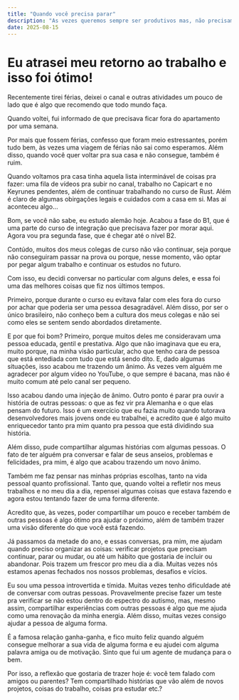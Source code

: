 ```yaml
---
title: "Quando você precisa parar"
description: "As vezes queremos sempre ser produtivos mas, não precisamos"
date: 2025-08-15
---
```


# Eu atrasei meu retorno ao trabalho e isso foi ótimo!

Recentemente tirei férias, deixei o canal e outras atividades um pouco de lado que é algo que recomendo que todo mundo faça.

Quando voltei, fui informado de que precisava ficar fora do apartamento por uma semana.

Por mais que fossem férias, confesso que foram meio estressantes, porém tudo bem, às vezes uma viagem de férias não sai como esperamos. Além disso, quando você quer voltar pra sua casa e não consegue, também é ruim.

Quando voltamos pra casa tinha aquela lista interminável de coisas pra fazer: uma fila de vídeos pra subir no canal, trabalho no Capicart e no Keyrunes pendentes, além de continuar trabalhando no curso de Rust. Além é claro de algumas obirgações legais e cuidados com a casa em si. Mas aí aconteceu algo...

Bom, se você não sabe, eu estudo alemão hoje. Acabou a fase do B1, que é uma parte do curso de integração que precisava fazer por morar aqui. Agora vou pra segunda fase, que é chegar até o nível B2.

Contúdo, muitos dos meus colegas de curso não vão continuar, seja porque não conseguiram passar na prova ou porque, nesse momento, vão optar por pegar algum trabalho e continuar os estudos no futuro.

Com isso, eu decidi conversar no particular com alguns deles, e essa foi uma das melhores coisas que fiz nos últimos tempos. 

Primeiro, porque durante o curso eu evitava falar com eles fora do curso por achar que poderia ser uma pessoa desagradável. Além disso, por ser o único brasileiro, não conheço bem a cultura dos meus colegas e não sei como eles se sentem sendo abordados diretamente.

E por que foi bom? Primeiro, porque muitos deles me consideravam uma pessoa educada, gentil e prestativa. Algo que não imaginava que eu era, muito porque, na minha visão particular, acho que tenho cara de pessoa que está entediada com tudo que está sendo dito. E, dado algumas situações, isso acabou me trazendo um ânimo. Às vezes vem alguém me agradecer por algum vídeo no YouTube, o que sempre é bacana, mas não é muito comum até pelo canal ser pequeno.

Isso acabou dando uma injeção de ânimo. Outro ponto é parar pra ouvir a história de outras pessoas: o que as fez vir pra Alemanha e o que elas pensam do futuro. Isso é um exercício que eu fazia muito quando tutorava desenvolvedores mais jovens onde eu trabalhei, e acredito que é algo muito enriquecedor tanto pra mim quanto pra pessoa que está dividindo sua história.

Além disso, pude compartilhar algumas histórias com algumas pessoas. O fato de ter alguém pra conversar e falar de seus anseios, problemas e felicidades, pra mim, é algo que acabou trazendo um novo ânimo.

Também me faz pensar nas minhas próprias escolhas, tanto na vida pessoal quanto profissional. Tanto que, quando voltei a refletir nos meus trabalhos e no meu dia a dia, repensei algumas coisas que estava fazendo e agora estou tentando fazer de uma forma diferente.

Acredito que, às vezes, poder compartilhar um pouco e receber também de outras pessoas é algo ótimo pra ajudar o próximo, além de também trazer uma visão diferente do que você está fazendo.

Já passamos da metade do ano, e essas conversas, pra mim, me ajudam quando preciso organizar as coisas: verificar projetos que precisam continuar, parar ou mudar, ou até um hábito que gostaria de incluir ou abandonar. Pois trazem um frescor pro meu dia a dia. Muitas vezes nós estamos apenas fechados nos nossos problemas, desafios e vícios.

Eu sou uma pessoa introvertida e tímida. Muitas vezes tenho dificuldade até de conversar com outras pessoas. Provavelmente precise fazer um teste pra verificar se não estou dentro do espectro do autismo, mas, mesmo assim, compartilhar experiências com outras pessoas é algo que me ajuda como uma renovação da minha energia. Além disso, muitas vezes consigo ajudar a pessoa de alguma forma.

É a famosa relação ganha-ganha, e fico muito feliz quando alguém consegue melhorar a sua vida de alguma forma e eu ajudei com alguma palavra amiga ou de motivação. Sinto que fui um agente de mudança para o bem.

Por isso, a reflexão que gostaria de trazer hoje é: você tem falado com amigos ou parentes? Tem compartilhado histórias que vão além de novos projetos, coisas do trabalho, coisas pra estudar etc.?
